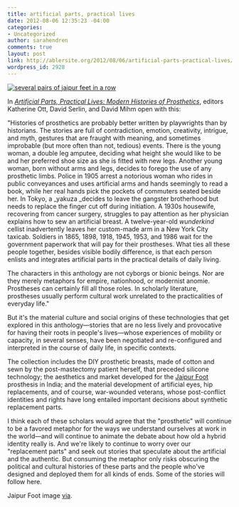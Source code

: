 ```yaml
---
title: artificial parts, practical lives
date: 2012-08-06 12:35:23 -04:00
categories:
- Uncategorized
author: sarahendren
comments: true
layout: post
link: http://ablersite.org/2012/08/06/artificial-parts-practical-lives/
wordpress_id: 2928
---
```


[![several pairs of jaipur feet in a row](http://ablersite.files.wordpress.com/2012/08/015_jaipurfoot.jpg)](http://ablersite.files.wordpress.com/2012/08/015_jaipurfoot.jpg)

In _[Artificial Parts, Practical Lives: Modern Histories of Prosthetics](http://www.amazon.com/Artificial-Parts-Practical-Lives-Prosthetics/dp/0814761984/ref=sr_1_1?ie=UTF8&qid=1344268963&sr=8-1&keywords=artificial+parts+practical)_, editors Katherine Ott, David Serlin, and David Mihm open with this:


"Histories of prosthetics are probably better written by playwrights than by historians. The stories are full of contradiction, emotion, creativity, intrigue, and myth, gestures that are fraught with meaning, and sometimes improbable (but more often than not, tedious) events. There is the young woman, a double leg amputee, deciding what height she would like to be and her preferred shoe size as she is fitted with new legs. Another young woman, born without arms and legs, decides to forego the use of any prosthetic limbs. Police in 1905 arrest a notorious woman who rides in public conveyances and uses artificial arms and hands seemingly to read a book, while her real hands pick the pockets of commuters seated beside her. In Tokyo, a _yakuza _decides to leave the gangster brotherhood but needs to replace the finger cut off during initiation. A 1930s housewife, recovering from cancer surgery, struggles to pay attention as her physician explains how to sew an artificial breast. A twelve-year-old _wunderkind_ cellist inadvertently leaves her custom-made arm in a New York City taxicab. Soldiers in 1865, 1898, 1918, 1945, 1953, and 1986 wait for the government paperwork that will pay for their prostheses. What ties all these people together, besides visible bodily difference, is that each person enlists and integrates artificial parts in the practical details of daily living.




The characters in this anthology are not cyborgs or bionic beings. Nor are they merely metaphors for empire, nationhood, or modernist anomie. Prostheses can certainly fill all those roles. In scholarly literature, prostheses usually perform cultural work unrelated to the practicalities of everyday life."


But it's the material culture and social origins of these technologies that get explored in this anthology—stories that are no less lively and provocative for having their roots in people's lives—whose experiences of mobility or capacity, in several senses, have been negotiated and re-configured and interpreted in the course of daily life, in specific contexts.

The collection includes the DIY prosthetic breasts, made of cotton and sewn by the post-mastectomy patient herself, that preceded silicone technology; the aesthetics and market developed for the [Jaipur Foot](http://www.jaipurfoot.org/) prosthesis in India; and the material development of artificial eyes, hip replacements, and of course, war-wounded veterans, whose post-conflict identities and rights have long entailed important decisions about synthetic replacement parts.

I think each of these scholars would agree that the "prosthetic" will continue to be a favored metaphor for the ways we understand ourselves at work in the world—and will continue to animate the debate about how old a hybrid identity really is. And we're likely to continue to worry over our "replacement parts" and seek out stories that speculate about the artificial and the authentic. But consuming the metaphor only risks obscuring the political and cultural histories of these parts and the people who've designed and deployed them for all kinds of ends. Some of the stories will follow here.

Jaipur Foot image [via](http://www.google.com/imgres?hl=en&client=firefox-a&sa=X&rls=org.mozilla:en-US:official&biw=1454&bih=870&tbs=isz:m&tbm=isch&prmd=imvns&tbnid=_mZe08CEc20SXM:&imgrefurl=http://images.businessweek.com/ss/09/12/1209_25_world_changing_products/15.htm&docid=MoFgXJ_x6XglVM&imgurl=http://images.businessweek.com/ss/09/12/1209_25_world_changing_products/image/015_jaipurfoot.jpg&w=600&h=350&ei=0_AfULP9K-Tm0QG-uoHoBw&zoom=1&iact=hc&vpx=945&vpy=206&dur=356&hovh=171&hovw=294&tx=101&ty=122&sig=100649654285995130329&page=1&tbnh=123&tbnw=211&start=0&ndsp=26&ved=1t:429,r:5,s:0,i:92).
